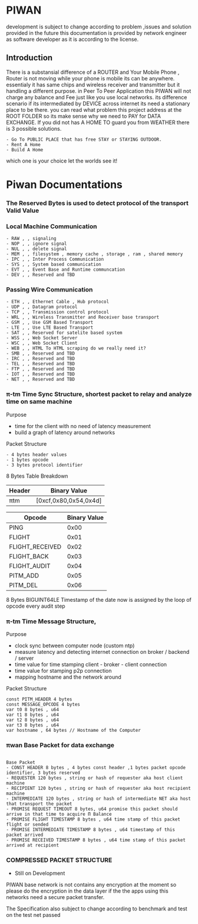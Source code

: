 # PIWAN 

development is subject to change according to problem ,issues and solution provided in the future this documentation is provided by network engineer as software developer as it is according to the license.

## Introduction

There is a substansial difference of a ROUTER and Your Mobile Phone , Router is not moving while your phone is mobile its can be anywhere. essentialy it has same chips and wireless receiver and transmitter but it handling a different purpose. in Peer To Peer Application this PIWAN will not charge any balance and Fee just like you use local networks. its difference scenario if its intermediated by DEVICE across internet its need a stationary place to be there. you can read what problem this project address at the ROOT FOLDER so its make sense why we need to PAY for DATA EXCHANGE. If you did not has A HOME TO guard you from WEATHER there is 3 possible solutions.

```
- Go To PUBLIC PLACE that has free STAY or STAYING OUTDOOR.
- Rent A Home
- Build A Home
```

which one is your choice let the worlds see it!

# Piwan Documentations

### The Reserved Bytes is used to detect protocol of the transport Valid Value

### Local Machine Communication
```
- RAW , , signaling 
- NOP , , ignore signal
- NUL , , delete signal
- MEM , , filesystem , memory cache , storage , ram , shared memory
- IPC , , Inter Process Communication
- SYS , , System based communication
- EVT , , Event Base and Runtime communcation
- DEV , , Reserved and TBD
```

### Passing Wire Communication
```
- ETH , , Ethernet Cable , Hub protocol
- UDP , , Datagram protocol
- TCP , , Transmission control protocol
- WRL , , Wireless Transmitter and Receiver base transport
- GSM , , Use GSM Based Transport
- LTE , , Use LTE Based Transport
- SAT , , Reserved for satelite based system
- WSS , , Web Socket Server
- WSC , , Web Socket Client
- WEB , , HTML To HTML scraping do we really need it?
- SMB , , Reserved and TBD
- IRC , , Reserved and TBD
- TEL , , Reserved and TBD
- FTP , , Reserved and TBD
- IOT , , Reserved and TBD
- NET , , Reserved and TBD
```


### π-tm Time Sync Structure, shortest packet to relay and analyze time on same machine

Purpose
-  time for the client with no need of latency measurement
-  build a graph of latency around networks

Packet Structure
```
- 4 bytes header values
- 1 bytes opcode
- 3 bytes protocol identifier
```

8 Bytes Table Breakdown

| Header | Binary Value          |
| ------ | --------------------- |
|  πtm   | [0xcf,0x80,0x54,0x4d] |

| Opcode              | Binary Value          |
| ------------------- | --------------------- |
|  PING               |         0x00          |
|  FLIGHT             |         0x01          |
|  FLIGHT_RECEIVED    |         0x02          |
|  FLIGHT_BACK        |         0x03          |
|  FLIGHT_AUDIT       |         0x04          |
|  PITM_ADD           |         0x05          |
|  PITM_DEL           |         0x06          |

8 Bytes BIGUINT64LE Timestamp of the date now is assigned by the loop of opcode every audit step

### π-tm Time Message Structure,

Purpose
- clock sync between computer node (custom ntp)
- measure latency and detecting internet connection on broker / backend / server
- time value for time stamping client - broker - client connection
- time value for stamping p2p connection
- mapping hostname and the network around

Packet Structure
```
const PITM_HEADER 4 bytes 
const MESSAGE_OPCODE 4 bytes
var t0 8 bytes , u64 
var t1 8 bytes , u64
var t2 8 bytes , u64
var t3 8 bytes , u64 
var hostname , 64 bytes // Hostname of the Computer
```


### πwan Base Packet for data exchange
```

Base Packet 
- CONST HEADER 8 bytes , 4 bytes const header ,1 bytes packet opcode identifier, 3 bytes reserved  
- REQUESTER 120 bytes , string or hash of requester aka host client machine
- RECIPIENT 120 bytes , string or hash of requester aka host recipient machine
- INTERMEDIATE 120 bytes , string or hash of intermediate NET aka host that transport the packet
- PROMISE REQUEST TIMEOUT 8 bytes, u64 promise this packet should arrive in that time to acquire Π Balance
- PROMISE FLIGHT TIMESTAMP 8 bytes , u64 time stamp of this packet flight or sended
- PROMISE INTERMEDIATE TIMESTAMP 8 bytes , u64 timestamp of this packet arrived 
- PROMISE RECEIVED TIMESTAMP 8 bytes , u64 time stamp of this packet arrived at recipient
```



### COMPRESSED PACKET STRUCTURE

- Still on Development

PIWAN base network is not contains any encryption at the moment so please do the encryption in the data layer if the the apps using this networks need a secure packet transfer.

The Specification also subject to change according to benchmark and test on the test net passed